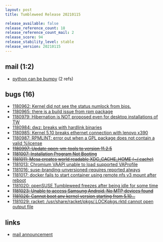 ```yaml
---
layout: post
title: Tumbleweed Release 20210115

release_available: false
release_reference_count: 18
release_reference_count_mail: 2
release_score: 94
release_stability_level: stable
release_version: 20210115
---
```


## mail (1:2)

- [python can be bumpy](https://lists.opensuse.org/archives/list/factory@lists.opensuse.org/thread/D5L446BUZ4ZE6QMSUCKKICJKPDQC4XFE) (2 refs)

## bugs (16)

<!--more-->

- [1180962: Kernel did not see the status numlock from bios.](https://bugzilla.opensuse.org/show_bug.cgi?id=1180962)
- [1180965: there is a build issue from rpm package](https://bugzilla.opensuse.org/show_bug.cgi?id=1180965)
- [1180979: Hibernation is NOT proposed even for desktop installations of TW](https://bugzilla.opensuse.org/show_bug.cgi?id=1180979)
- [1180984: dwz: breaks with hardlink binaries](https://bugzilla.opensuse.org/show_bug.cgi?id=1180984)
- [1180985: Kernel 5.10 breaks ethernet connection with lenovo x390](https://bugzilla.opensuse.org/show_bug.cgi?id=1180985)
- [1180987: RPMLINT: error out when a GPL package does not contain a valid %license](https://bugzilla.opensuse.org/show_bug.cgi?id=1180987)
- ~~[1180997: Update open-vm-tools to version 11.2.5](https://bugzilla.opensuse.org/show_bug.cgi?id=1180997)~~
- ~~[1181007: Installation Program Not Booting](https://bugzilla.opensuse.org/show_bug.cgi?id=1181007)~~
- ~~[1181011: Mesa creates world readable XDG_CACHE_HOME (~/.cache)](https://bugzilla.opensuse.org/show_bug.cgi?id=1181011)~~
- [1181013: Chromium VAAPI unable to load supported VAProfile](https://bugzilla.opensuse.org/show_bug.cgi?id=1181013)
- [1181016: suse-branding-unversioned-requires reported always](https://bugzilla.opensuse.org/show_bug.cgi?id=1181016)
- [1181017: docker fails to start container using remote nfs v3 mount after reboot](https://bugzilla.opensuse.org/show_bug.cgi?id=1181017)
- [1181020: openSUSE Tumbleweed freezes after being idle for some time](https://bugzilla.opensuse.org/show_bug.cgi?id=1181020)
- ~~[1181023: Unable to access Samsung Android. No MTP devices found](https://bugzilla.opensuse.org/show_bug.cgi?id=1181023)~~
- ~~[1181026: Cannot boot any kernel version starting from 5.10...](https://bugzilla.opensuse.org/show_bug.cgi?id=1181026)~~
- [1181029: racket:  /usr/share/racket/pkgs/.LOCKpkgs.rktd cannot open output file](https://bugzilla.opensuse.org/show_bug.cgi?id=1181029)



## links

- [mail announcement](https://lists.opensuse.org/archives/list/factory@lists.opensuse.org/thread/PHZP4KVH2STI4IXZA6PBSJ672UAGHOE4)
